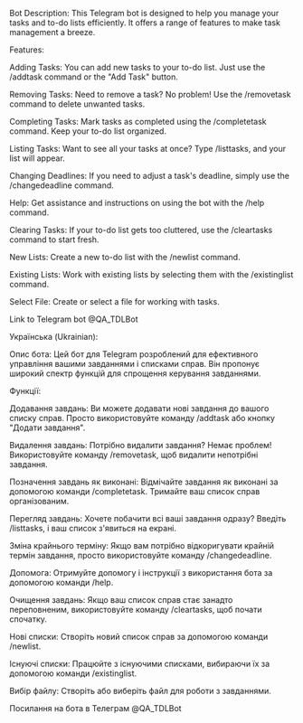 Bot Description:
This Telegram bot is designed to help you manage your tasks and to-do lists efficiently. It offers a range of features to make task management a breeze.

Features:

Adding Tasks: You can add new tasks to your to-do list. Just use the /addtask command or the "Add Task" button.

Removing Tasks: Need to remove a task? No problem! Use the /removetask command to delete unwanted tasks.

Completing Tasks: Mark tasks as completed using the /completetask command. Keep your to-do list organized.

Listing Tasks: Want to see all your tasks at once? Type /listtasks, and your list will appear.

Changing Deadlines: If you need to adjust a task's deadline, simply use the /changedeadline command.

Help: Get assistance and instructions on using the bot with the /help command.

Clearing Tasks: If your to-do list gets too cluttered, use the /cleartasks command to start fresh.

New Lists: Create a new to-do list with the /newlist command.

Existing Lists: Work with existing lists by selecting them with the /existinglist command.

Select File: Create or select a file for working with tasks.

Link to Telegram bot @QA_TDLBot

Українська (Ukrainian):

Опис бота:
Цей бот для Telegram розроблений для ефективного управління вашими завданнями і списками справ. Він пропонує широкий спектр функцій для спрощення керування завданнями.

Функції:

Додавання завдань: Ви можете додавати нові завдання до вашого списку справ. Просто використовуйте команду /addtask або кнопку "Додати завдання".

Видалення завдань: Потрібно видалити завдання? Немає проблем! Використовуйте команду /removetask, щоб видалити непотрібні завдання.

Позначення завдань як виконані: Відмічайте завдання як виконані за допомогою команди /completetask. Тримайте ваш список справ організованим.

Перегляд завдань: Хочете побачити всі ваші завдання одразу? Введіть /listtasks, і ваш список з'явиться на екрані.

Зміна крайнього терміну: Якщо вам потрібно відкоригувати крайній термін завдання, просто використовуйте команду /changedeadline.

Допомога: Отримуйте допомогу і інструкції з використання бота за допомогою команди /help.

Очищення завдань: Якщо ваш список справ стає занадто переповненим, використовуйте команду /cleartasks, щоб почати спочатку.

Нові списки: Створіть новий список справ за допомогою команди /newlist.

Існуючі списки: Працюйте з існуючими списками, вибираючи їх за допомогою команди /existinglist.

Вибір файлу: Створіть або виберіть файл для роботи з завданнями.

Посилання на бота в Телеграм @QA_TDLBot